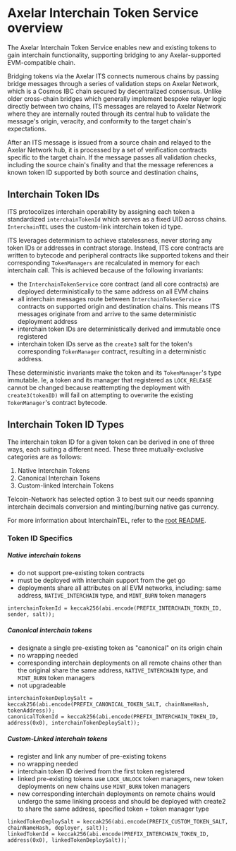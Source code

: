 # Axelar Interchain Token Service overview

The Axelar Interchain Token Service enables new and existing tokens to gain interchain functionality, supporting bridging to any Axelar-supported EVM-compatible chain.

Bridging tokens via the Axelar ITS connects numerous chains by passing bridge messages through a series of validation steps on Axelar Network, which is a Cosmos IBC chain secured by decentralized consensus. Unlike older cross-chain bridges which generally implement bespoke relayer logic directly between two chains, ITS messages are relayed to Axelar Network where they are internally routed through its central hub to validate the message's origin, veracity, and conformity to the target chain's expectations.

After an ITS message is issued from a source chain and relayed to the Axelar Network hub, it is processed by a set of verification contracts specific to the target chain. If the message passes all validation checks, including the source chain's finality and that the message references a known token ID supported by both source and destination chains,

## Interchain Token IDs

ITS protocolizes interchain operability by assigning each token a standardized `interchainTokenId` which serves as a fixed UID across chains. `InterchainTEL` uses the custom-link interchain token id type.

ITS leverages determinism to achieve statelessness, never storing any token IDs or addresses in contract storage. Instead, ITS core contracts are written to bytecode and peripheral contracts like supported tokens and their corresponding `TokenManagers` are recalculated in memory for each interchain call. This is achieved because of the following invariants:

- the `InterchainTokenService` core contract (and all core contracts) are deployed deterministically to the same address on all EVM chains
- all interchain messages route between `InterchainTokenService` contracts on supported origin and destination chains. This means ITS messages originate from and arrive to the same deterministic deployment address
- interchain token IDs are deterministically derived and immutable once registered
- interchain token IDs serve as the `create3` salt for the token's corresponding `TokenManager` contract, resulting in a deterministic address.

These deterministic invariants make the token and its `TokenManager`'s type immutable. Ie, a token and its manager that registered as `LOCK_RELEASE` cannot be changed because reattempting the deployment with `create3(tokenID)` will fail on attempting to overwrite the existing `TokenManager`'s contract bytecode.

## Interchain Token ID Types

The interchain token ID for a given token can be derived in one of three ways, each suiting a different need. These three mutually-exclusive categories are as follows:

1. Native Interchain Tokens
2. Canonical Interchain Tokens
3. Custom-linked Interchain Tokens

Telcoin-Network has selected option 3 to best suit our needs spanning interchain decimals conversion and minting/burning native gas currency.

For more information about InterchainTEL, refer to the [root README](../../README.md).

### Token ID Specifics

##### Native interchain tokens

- do not support pre-existing token contracts
- must be deployed with interchain support from the get go
- deployments share all attributes on all EVM networks, including: same address, `NATIVE_INTERCHAIN` type, and `MINT_BURN` token managers

`interchainTokenId = keccak256(abi.encode(PREFIX_INTERCHAIN_TOKEN_ID, sender, salt));`

##### Canonical interchain tokens

- designate a single pre-existing token as "canonical" on its origin chain
- no wrapping needed
- corresponding interchain deployments on all remote chains other than the original share the same address, `NATIVE_INTERCHAIN` type, and `MINT_BURN` token managers
- not upgradeable

```solidity
interchainTokenDeploySalt = keccak256(abi.encode(PREFIX_CANONICAL_TOKEN_SALT, chainNameHash, tokenAddress));
canonicalTokenId = keccak256(abi.encode(PREFIX_INTERCHAIN_TOKEN_ID, address(0x0), interchainTokenDeploySalt));
```

##### Custom-Linked interchain tokens

- register and link any number of pre-existing tokens
- no wrapping needed
- interchain token ID derived from the first token registered
- linked pre-existing tokens use `LOCK_UNLOCK` token managers, new token deployments on new chains use `MINT_BURN` token managers
- new corresponding interchain deployments on remote chains would undergo the same linking process and should be deployed with create2 to share the same address, specified token + token manager type

```solidity
linkedTokenDeploySalt = keccak256(abi.encode(PREFIX_CUSTOM_TOKEN_SALT, chainNameHash, deployer, salt));
linkedTokenId = keccak256(abi.encode(PREFIX_INTERCHAIN_TOKEN_ID, address(0x0), linkedTokenDeploySalt));`
```
